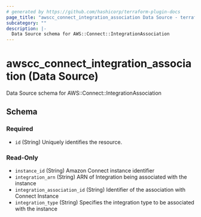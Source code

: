 ```yaml
---
# generated by https://github.com/hashicorp/terraform-plugin-docs
page_title: "awscc_connect_integration_association Data Source - terraform-provider-awscc"
subcategory: ""
description: |-
  Data Source schema for AWS::Connect::IntegrationAssociation
---
```


# awscc_connect_integration_association (Data Source)

Data Source schema for AWS::Connect::IntegrationAssociation



<!-- schema generated by tfplugindocs -->
## Schema

### Required

- `id` (String) Uniquely identifies the resource.

### Read-Only

- `instance_id` (String) Amazon Connect instance identifier
- `integration_arn` (String) ARN of Integration being associated with the instance
- `integration_association_id` (String) Identifier of the association with Connect Instance
- `integration_type` (String) Specifies the integration type to be associated with the instance
